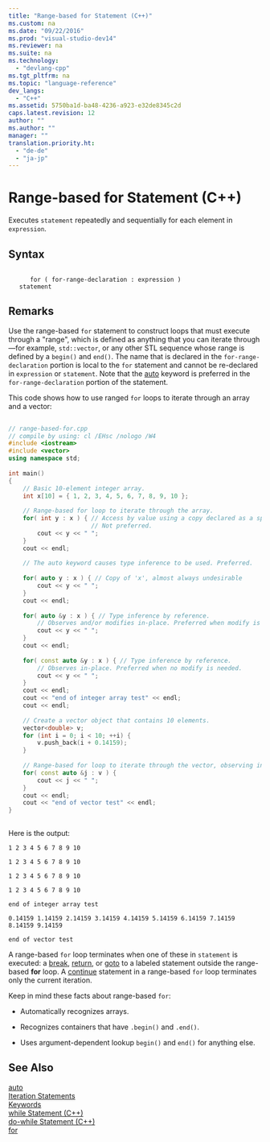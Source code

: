 ```yaml
---
title: "Range-based for Statement (C++)"
ms.custom: na
ms.date: "09/22/2016"
ms.prod: "visual-studio-dev14"
ms.reviewer: na
ms.suite: na
ms.technology: 
  - "devlang-cpp"
ms.tgt_pltfrm: na
ms.topic: "language-reference"
dev_langs: 
  - "C++"
ms.assetid: 5750ba1d-ba48-4236-a923-e32de8345c2d
caps.latest.revision: 12
author: ""
ms.author: ""
manager: ""
translation.priority.ht: 
  - "de-de"
  - "ja-jp"
---
```

# Range-based for Statement (C++)
Executes `statement` repeatedly and sequentially for each element in `expression`.  
  
## Syntax  
  
```  
  
      for ( for-range-declaration : expression )  
   statement   
```  
  
## Remarks  
 Use the range-based `for` statement to construct loops that must execute through a "range", which is defined as anything that you can iterate through—for example, `std::vector`, or any other STL sequence whose range is defined by a `begin()` and `end()`. The name that is declared in the `for-range-declaration` portion is local to the `for` statement and cannot be re-declared in `expression` or `statement`. Note that the [auto](../vs140/auto--c---.md) keyword is preferred in the `for-range-declaration` portion of the statement.  
  
 This code shows how to use ranged `for` loops to iterate through an array and a vector:  
  
```cpp  
  
// range-based-for.cpp  
// compile by using: cl /EHsc /nologo /W4  
#include <iostream>  
#include <vector>  
using namespace std;  
  
int main()   
{  
    // Basic 10-element integer array.  
    int x[10] = { 1, 2, 3, 4, 5, 6, 7, 8, 9, 10 };  
  
    // Range-based for loop to iterate through the array.  
    for( int y : x ) { // Access by value using a copy declared as a specific type.   
                       // Not preferred.  
        cout << y << " ";  
    }  
    cout << endl;  
  
    // The auto keyword causes type inference to be used. Preferred.  
  
    for( auto y : x ) { // Copy of 'x', almost always undesirable  
        cout << y << " ";  
    }  
    cout << endl;  
  
    for( auto &y : x ) { // Type inference by reference.  
        // Observes and/or modifies in-place. Preferred when modify is needed.  
        cout << y << " ";  
    }  
    cout << endl;  
  
    for( const auto &y : x ) { // Type inference by reference.  
        // Observes in-place. Preferred when no modify is needed.  
        cout << y << " ";  
    }  
    cout << endl;  
    cout << "end of integer array test" << endl;  
    cout << endl;  
  
    // Create a vector object that contains 10 elements.  
    vector<double> v;  
    for (int i = 0; i < 10; ++i) {  
        v.push_back(i + 0.14159);  
    }  
  
    // Range-based for loop to iterate through the vector, observing in-place.  
    for( const auto &j : v ) {  
        cout << j << " ";  
    }  
    cout << endl;  
    cout << "end of vector test" << endl;  
}  
  
```  
  
 Here is the output:  
  
 `1 2 3 4 5 6 7 8 9 10`  
  
 `1 2 3 4 5 6 7 8 9 10`  
  
 `1 2 3 4 5 6 7 8 9 10`  
  
 `1 2 3 4 5 6 7 8 9 10`  
  
 `end of integer array test`  
  
 `0.14159 1.14159 2.14159 3.14159 4.14159 5.14159 6.14159 7.14159 8.14159 9.14159`  
  
 `end of vector test`  
  
 A range-based `for` loop terminates when one of these in `statement` is executed: a [break](../vs140/break-statement--c---.md), [return](../vs140/return-statement--c---.md), or [goto](../vs140/goto-statement--c---.md) to a labeled statement outside the range-based **for** loop. A [continue](../vs140/continue-statement--c---.md) statement in a range-based `for` loop terminates only the current iteration.  
  
 Keep in mind these facts about range-based `for`:  
  
-   Automatically recognizes arrays.  
  
-   Recognizes containers that have `.begin()` and `.end()`.  
  
-   Uses argument-dependent lookup `begin()` and `end()` for anything else.  
  
## See Also  
 [auto](../vs140/auto--c---.md)   
 [Iteration Statements](../vs140/iteration-statements--c---.md)   
 [Keywords](../vs140/keywords--c---.md)   
 [while Statement (C++)](../vs140/while-statement--c---.md)   
 [do-while Statement (C++)](../vs140/do-while-statement--c---.md)   
 [for](../vs140/for-statement--c---.md)
